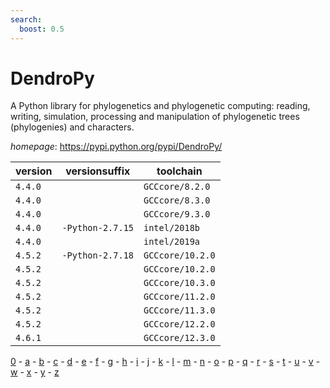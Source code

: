```yaml
---
search:
  boost: 0.5
---
```

# DendroPy

A Python library for phylogenetics and phylogenetic computing: reading, writing, simulation, processing and manipulation of phylogenetic trees (phylogenies) and characters.

*homepage*: <https://pypi.python.org/pypi/DendroPy/>

version | versionsuffix | toolchain
--------|---------------|----------
``4.4.0`` |  | ``GCCcore/8.2.0``
``4.4.0`` |  | ``GCCcore/8.3.0``
``4.4.0`` |  | ``GCCcore/9.3.0``
``4.4.0`` | ``-Python-2.7.15`` | ``intel/2018b``
``4.4.0`` |  | ``intel/2019a``
``4.5.2`` | ``-Python-2.7.18`` | ``GCCcore/10.2.0``
``4.5.2`` |  | ``GCCcore/10.2.0``
``4.5.2`` |  | ``GCCcore/10.3.0``
``4.5.2`` |  | ``GCCcore/11.2.0``
``4.5.2`` |  | ``GCCcore/11.3.0``
``4.5.2`` |  | ``GCCcore/12.2.0``
``4.6.1`` |  | ``GCCcore/12.3.0``

[0](../0/index.md) - [a](../a/index.md) - [b](../b/index.md) - [c](../c/index.md) - [d](../d/index.md) - [e](../e/index.md) - [f](../f/index.md) - [g](../g/index.md) - [h](../h/index.md) - [i](../i/index.md) - [j](../j/index.md) - [k](../k/index.md) - [l](../l/index.md) - [m](../m/index.md) - [n](../n/index.md) - [o](../o/index.md) - [p](../p/index.md) - [q](../q/index.md) - [r](../r/index.md) - [s](../s/index.md) - [t](../t/index.md) - [u](../u/index.md) - [v](../v/index.md) - [w](../w/index.md) - [x](../x/index.md) - [y](../y/index.md) - [z](../z/index.md)

